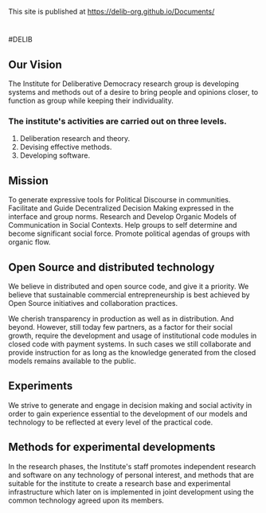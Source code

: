  This site is published at https://delib-org.github.io/Documents/
#


#DELIB 
## Our Vision
The Institute for Deliberative Democracy research group is developing systems and methods out of a desire to bring people and opinions closer, to function as group while keeping their individuality. 

### The institute's activities are carried out on three levels.
1. Deliberation research and theory.
2. Devising effective methods.
3. Developing software. 

## Mission
To generate expressive tools for Political Discourse in communities.
Facilitate and Guide Decentralized Decision Making expressed in the interface and group norms. 
Research and Develop Organic Models of Communication in Social Contexts.
Help groups to self determine and become significant social force. 
Promote political agendas of groups with organic flow. 
## Open Source and distributed technology
We believe in distributed and open source code, and give it a priority. 
We believe that sustainable commercial entrepreneurship is best achieved by Open Source initiatives and collaboration practices. 

We cherish transparency in production as well as in distribution. And beyond.
However, still today few partners, as a factor for their social growth, require the development and usage of institutional code modules in closed code with payment systems. In such cases we still collaborate and provide instruction for as long as the knowledge generated from the closed models remains available to the public.

## Experiments

 We strive to generate and engage in decision making and social activity in order to gain experience essential to the development of our models and technology to be reflected at every level of the practical code.
 
## Methods for experimental developments
In the research phases, the Institute's staff promotes independent research and software on any technology of personal interest, and methods that are suitable for the institute to create a research base and experimental infrastructure which later on is implemented in joint development using the common technology agreed upon its members.
